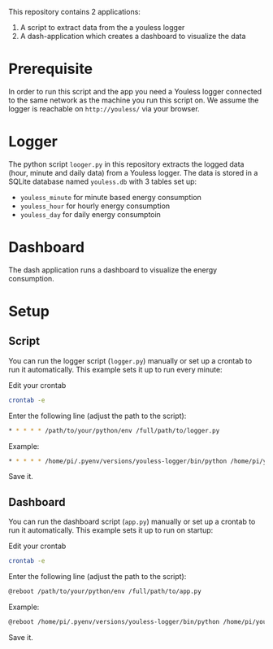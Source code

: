 This repository contains 2 applications:
1. A script to extract data from the a youless logger
2. A dash-application which creates a dashboard to visualize the data

# Prerequisite 
In order to run this script and the app you need a Youless logger connected to the same network as the machine you run this script on.
We assume the logger is reachable on `http://youless/` via your browser.

# Logger
The python script `looger.py` in this repository extracts the logged data (hour, minute and daily data) from a Youless logger.
The data is stored in a SQLite database named `youless.db` with 3 tables set up:

- `youless_minute` for minute based energy consumption
- `youless_hour` for hourly energy consumption
- `youless_day` for daily energy consumptoin

# Dashboard
The dash application runs a dashboard to visualize the energy consumption.

# Setup

## Script

You can run the logger script (`logger.py`) manually or set up a crontab to run it automatically.
This example sets it up to run every minute:

Edit your crontab

```bash
crontab -e
```

Enter the following line (adjust the path to the script):

```bash
* * * * * /path/to/your/python/env /full/path/to/logger.py
```
Example:
```bash
* * * * * /home/pi/.pyenv/versions/youless-logger/bin/python /home/pi/youless-logger/logger.py
```

Save it.

## Dashboard

You can run the dashboard script (`app.py`) manually or set up a crontab to run it automatically.
This example sets it up to run on startup:

Edit your crontab

```bash
crontab -e
```

Enter the following line (adjust the path to the script):

```bash
@reboot /path/to/your/python/env /full/path/to/app.py
```

Example:
```bash
@reboot /home/pi/.pyenv/versions/youless-logger/bin/python /home/pi/youless-logger/app.py
```

Save it.